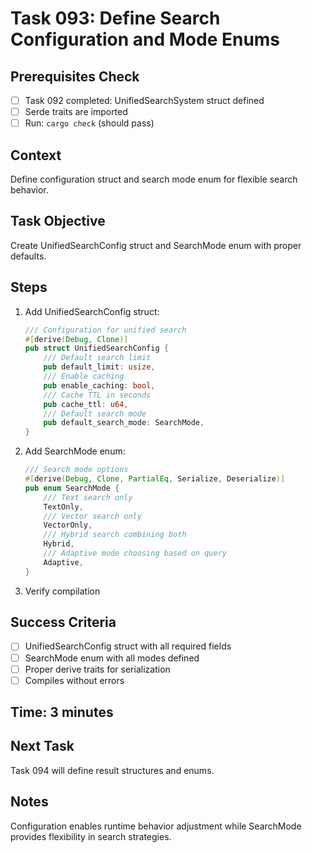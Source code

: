 # Task 093: Define Search Configuration and Mode Enums

## Prerequisites Check
- [ ] Task 092 completed: UnifiedSearchSystem struct defined
- [ ] Serde traits are imported
- [ ] Run: `cargo check` (should pass)

## Context
Define configuration struct and search mode enum for flexible search behavior.

## Task Objective
Create UnifiedSearchConfig struct and SearchMode enum with proper defaults.

## Steps
1. Add UnifiedSearchConfig struct:
   ```rust
   /// Configuration for unified search
   #[derive(Debug, Clone)]
   pub struct UnifiedSearchConfig {
       /// Default search limit
       pub default_limit: usize,
       /// Enable caching
       pub enable_caching: bool,
       /// Cache TTL in seconds
       pub cache_ttl: u64,
       /// Default search mode
       pub default_search_mode: SearchMode,
   }
   ```
2. Add SearchMode enum:
   ```rust
   /// Search mode options
   #[derive(Debug, Clone, PartialEq, Serialize, Deserialize)]
   pub enum SearchMode {
       /// Text search only
       TextOnly,
       /// Vector search only
       VectorOnly,
       /// Hybrid search combining both
       Hybrid,
       /// Adaptive mode choosing based on query
       Adaptive,
   }
   ```
3. Verify compilation

## Success Criteria
- [ ] UnifiedSearchConfig struct with all required fields
- [ ] SearchMode enum with all modes defined
- [ ] Proper derive traits for serialization
- [ ] Compiles without errors

## Time: 3 minutes

## Next Task
Task 094 will define result structures and enums.

## Notes
Configuration enables runtime behavior adjustment while SearchMode provides flexibility in search strategies.
